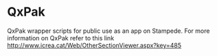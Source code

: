 # QxPak
QxPak wrapper scripts for public use as an app on Stampede. For more information on QxPak refer to this link http://www.icrea.cat/Web/OtherSectionViewer.aspx?key=485
